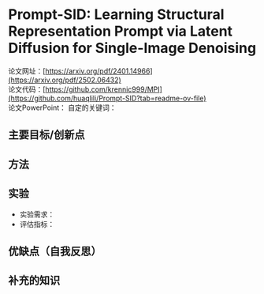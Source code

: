 # Prompt-SID: Learning Structural Representation Prompt via Latent Diffusion for Single-Image Denoising
论文网址：[https://arxiv.org/pdf/2401.14966](https://arxiv.org/pdf/2502.06432)  
论文代码：[https://github.com/krennic999/MPI](https://github.com/huaqlili/Prompt-SID?tab=readme-ov-file)  
论文PowerPoint：
自定的关键词：


## 主要目标/创新点


## 方法



## 实验
- 实验需求：
- 评估指标：


## 优缺点（自我反思）


## 补充的知识


